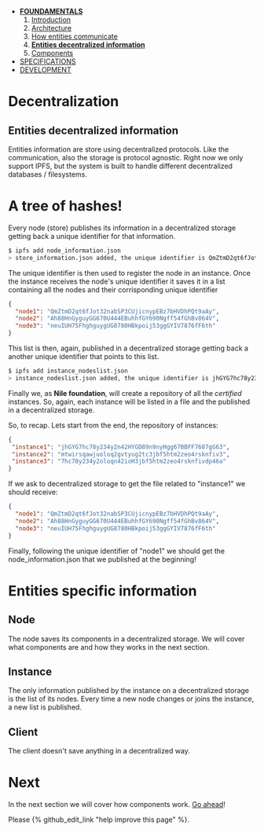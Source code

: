 * [**FOUNDAMENTALS**](../iindex.md)
  1. [Introduction](../iindex.md)
  2. [Architecture](architecture.md)
  3. [How entities communicate](communication.md)
  4. [**Entities decentralized information**](decentralization.md)
  5. [Components](components.md)
* [SPECIFICATIONS](../specifications/client-management.md)
* [DEVELOPMENT](../development/get-started.md)


# Decentralization

## Entities decentralized information

Entities information are store using decentralized protocols. Like the communication, also the storage is protocol agnostic. Right now we only support IPFS, but the system is built to handle different decentralized databases / filesystems.

# A tree of hashes!
Every node (store) publishes its information in a decentralized storage getting back a unique identifier for that information.
```bash
$ ipfs add node_information.json
> store_information.json added, the unique identifier is QmZtmD2qt6fJot32nabSP3CUjicnypEBz7bHVDhPQt9aAy
```
The unique identifier is then used to register the node in an instance. Once the instance receives the node's unique identifier it saves it in a list containing all the nodes and their corrisponding unique identifier
```json
{
  "node1": "QmZtmD2qt6fJot32nabSP3CUjicnypEBz7bHVDhPQt9aAy",
  "node2": "Ah88HnGyguyGG670U444EBuhhfGY690Ngff54fGhBv864V",
  "node3": "neuIUH75FhghguygUG8780HBkpoij53ggGYIV7876fF6th"
}
```
This list is then, again, published in a decentralized storage getting back a another unique identifier that points to this list.
```bash
$ ipfs add instance_nodeslist.json
> instance_nodeslist.json added, the unique identifier is jhGYG7hc78y234y2n42HYGD89n9nyHgg67BBFF7687gG63
```
Finally we, as **Nile foundation**, will create a repository of all the _certified_ instances. So, again, each instance will be listed in a file and the published in a decentralized storage.

So, to recap. Lets start from the end, the repository of instances:
 ```json
{
  "instance1": "jhGYG7hc78y234y2n42HYGD89n9nyHgg67BBFF7687gG63",
  "instance2": "mtwirsqawjuoloq2gvtyug2tc3jbf5htm2zeo4rsknfiv3",
  "instance3": "7hc78y234y2oloqn42ioH3jbf5htm2zeo4rsknfivdp46a"
}
```
If we ask to decentralized storage to get the file related to "instance1" we should receive:
```json
{
  "node1": "QmZtmD2qt6fJot32nabSP3CUjicnypEBz7bHVDhPQt9aAy",
  "node2": "Ah88HnGyguyGG670U444EBuhhfGY690Ngff54fGhBv864V",
  "node3": "neuIUH75FhghguygUG8780HBkpoij53ggGYIV7876fF6th"
}
```
Finally, following the unique identifier of "node1" we should get the node_information.json that we published at the beginning!

# Entities specific information
## Node
The node saves its components in a decentralized storage. We will cover what components are and how they works in the next section.

## Instance
The only information published by the instance on a decentralized storage is the list of its nodes. Every time a new node changes or joins the instance, a new list is published.

## Client
The client doesn't save anything in a decentralized way.

# Next
In the next section we will cover how components work. [Go ahead](components.md)!

Please {% github_edit_link "help improve this page" %}.
